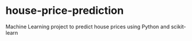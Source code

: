 # house-price-prediction
Machine Learning project to predict house prices using Python and scikit-learn
